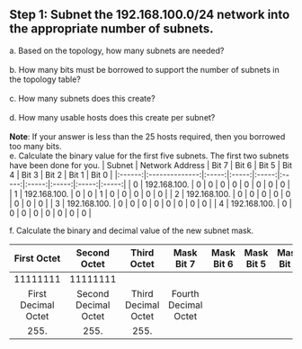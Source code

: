 ## Step 1: Subnet the 192.168.100.0/24 network into the appropriate number of subnets.
a. Based on the topology, how many subnets are needed?<br><br>
b. How many bits must be borrowed to support the number of subnets in the topology table?<br><br>
c. How many subnets does this create?<br><br>
d. How many usable hosts does this create per subnet?<br><br>
**Note**: If your answer is less than the 25 hosts required, then you borrowed too many bits.<br>
e. Calculate the binary value for the first five subnets. The first two subnets have been done for you.
| Subnet | Network Address | Bit 7 | Bit 6 | Bit 5 | Bit 4 | Bit 3 | Bit 2 | Bit 1 | Bit 0 |
|:------:|:--------------:|:-----:|:-----:|:-----:|:-----:|:-----:|:-----:|:-----:|:-----:|
| 0      | 192.168.100.   | 0     | 0     | 0     | 0     | 0     | 0     | 0     | 0     |
| 1      | 192.168.100.   | 0     | 0     | 1     | 0     | 0     | 0     | 0     | 0     |
| 2      | 192.168.100.   | 0     | 0     | 0     | 0     | 0     | 0     | 0     | 0     |
| 3      | 192.168.100.   | 0     | 0     | 0     | 0     | 0     | 0     | 0     | 0     |
| 4      | 192.168.100.   | 0     | 0     | 0     | 0     | 0     | 0     | 0     | 0     |

f. Calculate the binary and decimal value of the new subnet mask.

| First Octet | Second Octet | Third Octet | Mask Bit 7 | Mask Bit 6 | Mask Bit 5 | Mask Bit 4 | Mask Bit 3 | Mask Bit 2 | Mask Bit 1 | Mask Bit 0 |
|:------:|:--------------:|:-----:|:-----:|:-----:|:-----:|:-----:|:-----:|:-----:|:-----:|:---:|
| 11111111      |11111111   |      |      |      |      |      |      |      |      |
| First Decimal Octet   |Second Decimal Octet   |Third Decimal Octet| Fourth Decimal Octet|
| 255.      | 255.   |255.  | |
